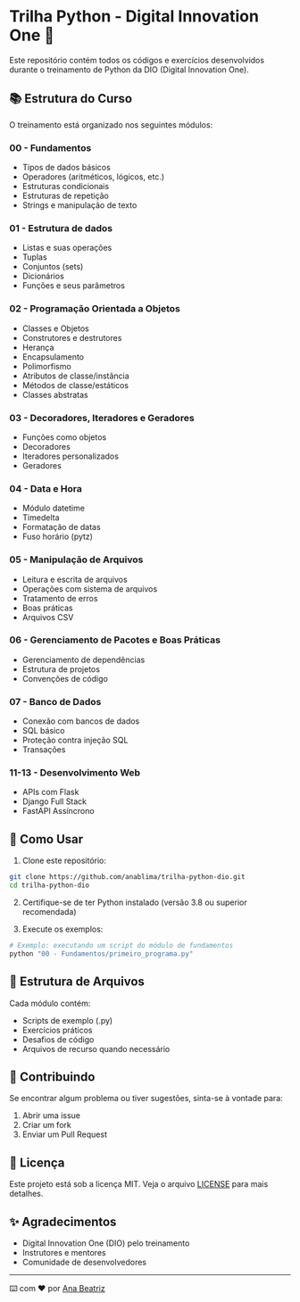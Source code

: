 # Trilha Python - Digital Innovation One 🐍

Este repositório contém todos os códigos e exercícios desenvolvidos durante o treinamento de Python da DIO (Digital Innovation One).

## 📚 Estrutura do Curso

O treinamento está organizado nos seguintes módulos:

### 00 - Fundamentos

- Tipos de dados básicos
- Operadores (aritméticos, lógicos, etc.)
- Estruturas condicionais
- Estruturas de repetição
- Strings e manipulação de texto

### 01 - Estrutura de dados

- Listas e suas operações
- Tuplas
- Conjuntos (sets)
- Dicionários
- Funções e seus parâmetros

### 02 - Programação Orientada a Objetos

- Classes e Objetos
- Construtores e destrutores
- Herança
- Encapsulamento
- Polimorfismo
- Atributos de classe/instância
- Métodos de classe/estáticos
- Classes abstratas

### 03 - Decoradores, Iteradores e Geradores

- Funções como objetos
- Decoradores
- Iteradores personalizados
- Geradores

### 04 - Data e Hora

- Módulo datetime
- Timedelta
- Formatação de datas
- Fuso horário (pytz)

### 05 - Manipulação de Arquivos

- Leitura e escrita de arquivos
- Operações com sistema de arquivos
- Tratamento de erros
- Boas práticas
- Arquivos CSV

### 06 - Gerenciamento de Pacotes e Boas Práticas

- Gerenciamento de dependências
- Estrutura de projetos
- Convenções de código

### 07 - Banco de Dados

- Conexão com bancos de dados
- SQL básico
- Proteção contra injeção SQL
- Transações

### 11-13 - Desenvolvimento Web

- APIs com Flask
- Django Full Stack
- FastAPI Assíncrono

## 🚀 Como Usar

1. Clone este repositório:

```bash
git clone https://github.com/anablima/trilha-python-dio.git
cd trilha-python-dio
```

2. Certifique-se de ter Python instalado (versão 3.8 ou superior recomendada)

3. Execute os exemplos:

```bash
# Exemplo: executando um script do módulo de fundamentos
python "00 - Fundamentos/primeiro_programa.py"
```

## 📌 Estrutura de Arquivos

Cada módulo contém:

- Scripts de exemplo (.py)
- Exercícios práticos
- Desafios de código
- Arquivos de recurso quando necessário

## 🤝 Contribuindo

Se encontrar algum problema ou tiver sugestões, sinta-se à vontade para:

1. Abrir uma issue
2. Criar um fork
3. Enviar um Pull Request

## 📝 Licença

Este projeto está sob a licença MIT. Veja o arquivo [LICENSE](LICENSE) para mais detalhes.

## ✨ Agradecimentos

- Digital Innovation One (DIO) pelo treinamento
- Instrutores e mentores
- Comunidade de desenvolvedores

---
⌨️ com ❤️ por [Ana Beatriz](https://github.com/anablima)
